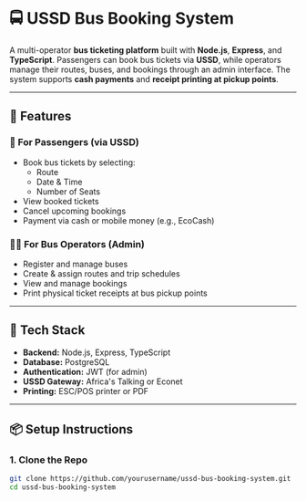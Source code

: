 # 🚍 USSD Bus Booking System

A multi-operator **bus ticketing platform** built with **Node.js**, **Express**, and **TypeScript**. Passengers can book bus tickets via **USSD**, while operators manage their routes, buses, and bookings through an admin interface. The system supports **cash payments** and **receipt printing at pickup points**.

---

## 📱 Features

### 👥 For Passengers (via USSD)
- Book bus tickets by selecting:
  - Route
  - Date & Time
  - Number of Seats
- View booked tickets
- Cancel upcoming bookings
- Payment via cash or mobile money (e.g., EcoCash)

### 🧑‍💼 For Bus Operators (Admin)
- Register and manage buses
- Create & assign routes and trip schedules
- View and manage bookings
- Print physical ticket receipts at bus pickup points

---

## 🔧 Tech Stack

- **Backend:** Node.js, Express, TypeScript
- **Database:** PostgreSQL
- **Authentication:** JWT (for admin)
- **USSD Gateway:** Africa's Talking or Econet
- **Printing:** ESC/POS printer or PDF

---

## 📦 Setup Instructions

### 1. Clone the Repo

```bash
git clone https://github.com/yourusername/ussd-bus-booking-system.git
cd ussd-bus-booking-system
